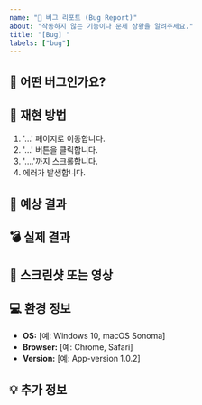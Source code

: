 ```yaml
---
name: "🐛 버그 리포트 (Bug Report)"
about: "작동하지 않는 기능이나 문제 상황을 알려주세요."
title: "[Bug] "
labels: ["bug"]
---
```


## 🐞 어떤 버그인가요?
<!-- 버그에 대해 명확하고 간결하게 설명해주세요. -->

## 📝 재현 방법
<!-- 다른 사람이 버그를 똑같이 재현할 수 있도록 순서대로 설명해주세요. -->
1. '...' 페이지로 이동합니다.
2. '...' 버튼을 클릭합니다.
3. '....'까지 스크롤합니다.
4. 에러가 발생합니다.

## 🤔 예상 결과
<!-- 원래대로라면 어떻게 동작해야 하는지 설명해주세요. -->

## 💣 실제 결과
<!-- 실제로 어떻게 동작했는지 설명해주세요. (에러 메시지 포함) -->

## 📸 스크린샷 또는 영상
<!-- 버그 상황을 보여주는 스크린샷이나 영상을 첨부해주세요. -->

## 💻 환경 정보
- **OS:** [예: Windows 10, macOS Sonoma]
- **Browser:** [예: Chrome, Safari]
- **Version:** [예: App-version 1.0.2]

## 💡 추가 정보
<!-- 문제 해결에 도움이 될 만한 추가 정보가 있다면 기재해주세요. -->